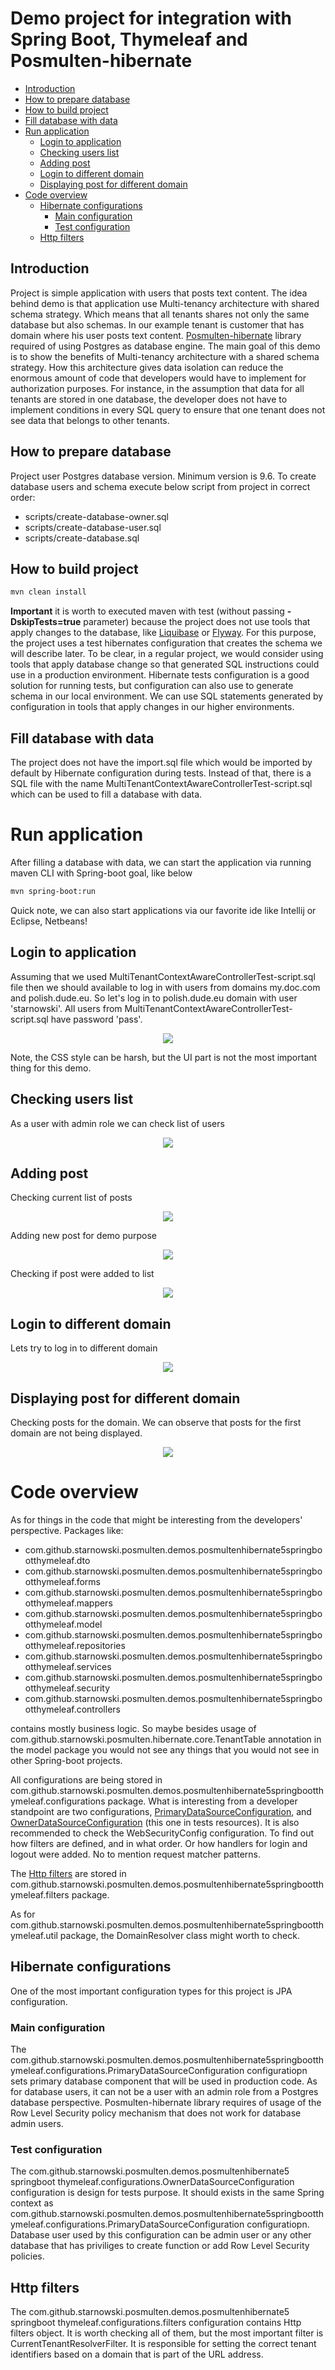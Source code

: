 # Demo project for integration with Spring Boot, Thymeleaf and Posmulten-hibernate

* [Introduction](#introduction)
* [How to prepare database](#how-to-prepare-database)
* [How to build project](#how-to-build-project)
* [Fill database with data](#fill-database-with-data)
* [Run application](#run-application)
   * [Login to application](#login-to-application)
   * [Checking users list](#checking-users-list)
   * [Adding post](#adding-post)
   * [Login to different domain](#login-to-different-domain)
   * [Displaying post for different domain](#displaying-post-for-different-domain)
* [Code overview](#code-overview)
   * [Hibernate configurations](#hibernate-configurations)
       * [Main configuration](#main-configuration)
       * [Test configuration](#test-configuration)
   * [Http filters](#http-filters)

## Introduction
Project is simple application with users that posts text content. 
The idea behind demo is that application use Multi-tenancy architecture with shared schema strategy.
Which means that all tenants shares not only the same database but also schemas.
In our example tenant is customer that has domain where his user posts text content.
[Posmulten-hibernate](https://github.com/starnowski/posmulten-hibernate) library required of using Postgres as database engine.
The main goal of this demo is to show the benefits of Multi-tenancy architecture with a shared schema strategy.
How this architecture gives data isolation can reduce the enormous amount of code that developers would have to implement for authorization purposes.
For instance, in the assumption that data for all tenants are stored in one database, the developer does not have to implement conditions in every SQL query to ensure that one tenant does not see data that belongs to other tenants.

## How to prepare database
Project user Postgres database version. Minimum version is 9.6.
To create database users and schema execute below script from project in correct order:

- scripts/create-database-owner.sql
- scripts/create-database-user.sql
- scripts/create-database.sql

## How to build project
```bash
mvn clean install
```
**Important** it is worth to executed maven with test (without passing **-DskipTests=true** parameter) because the project does not use tools that apply changes to the database, like [Liquibase](https://www.liquibase.org/) or [Flyway](https://flywaydb.org/).
For this purpose, the project uses a test hibernates configuration that creates the schema we will describe later.
To be clear, in a regular project, we would consider using tools that apply database change so that generated SQL instructions could use in a production environment.
Hibernate tests configuration is a good solution for running tests, but configuration can also use to generate schema in our local environment.
We can use SQL statements generated by configuration in tools that apply changes in our higher environments.
 
## Fill database with data
The project does not have the import.sql file which would be imported by default by Hibernate configuration during tests.
Instead of that, there is a SQL file with the name MultiTenantContextAwareControllerTest-script.sql which can be used to fill a database with data.

# Run application
After filling a database with data, we can start the application via running maven CLI with Spring-boot goal, like below

```bash
mvn spring-boot:run
```

Quick note, we can also start applications via our favorite ide like Intellij or Eclipse, Netbeans!

## Login to application

Assuming that we used MultiTenantContextAwareControllerTest-script.sql file then we should available to log in with users from domains my.doc.com and polish.dude.eu.
So let's log in to polish.dude.eu domain with user 'starnowski'. All users from MultiTenantContextAwareControllerTest-script.sql have password 'pass'.

<p align="center">
  <img src="images/01_login.PNG">
</p>

Note, the CSS style can be harsh, but the UI part is not the most important thing for this demo.

## Checking users list

As a user with admin role we can check list of users 

<p align="center">
  <img src="images/02_list_of_users.PNG">
</p>

## Adding post

Checking current list of posts

<p align="center">
  <img src="images/03_list_of_posts.PNG">
</p>

Adding new post for demo purpose

<p align="center">
  <img src="images/04_add_posts.PNG">
</p>

Checking if post were added to list

<p align="center">
  <img src="images/05_list_of_posts.PNG">
</p>

## Login to different domain

Lets try to log in to different domain

<p align="center">
  <img src="images/06_login_to_different_domain.PNG">
</p>

## Displaying post for different domain

Checking posts for the domain.
We can observe that posts for the first domain are not being displayed.

<p align="center">
  <img src="images/07_display_posts_for_different_domain.PNG">
</p>

# Code overview

As for things in the code that might be interesting from the developers' perspective.
Packages like:

- com.github.starnowski.posmulten.demos.posmultenhibernate5springbootthymeleaf.dto
- com.github.starnowski.posmulten.demos.posmultenhibernate5springbootthymeleaf.forms
- com.github.starnowski.posmulten.demos.posmultenhibernate5springbootthymeleaf.mappers
- com.github.starnowski.posmulten.demos.posmultenhibernate5springbootthymeleaf.model
- com.github.starnowski.posmulten.demos.posmultenhibernate5springbootthymeleaf.repositories
- com.github.starnowski.posmulten.demos.posmultenhibernate5springbootthymeleaf.services
- com.github.starnowski.posmulten.demos.posmultenhibernate5springbootthymeleaf.security
- com.github.starnowski.posmulten.demos.posmultenhibernate5springbootthymeleaf.controllers

contains mostly business logic. 
So maybe besides usage of com.github.starnowski.posmulten.hibernate.core.TenantTable annotation in the model package you would not see any things that you would not see in other Spring-boot projects.

All configurations are being stored in com.github.starnowski.posmulten.demos.posmultenhibernate5springbootthymeleaf.configurations package.
What is interesting from a developer standpoint are two configurations, [PrimaryDataSourceConfiguration](#main-configuration), and [OwnerDataSourceConfiguration](#test-configuration) (this one in tests resources).
It is also recommended to check the WebSecurityConfig configuration. To find out how filters are defined, and in what order.
Or how handlers for login and logout were added. No to mention request matcher patterns. 

The [Http filters](#http-filters) are stored in com.github.starnowski.posmulten.demos.posmultenhibernate5springbootthymeleaf.filters package.

As for com.github.starnowski.posmulten.demos.posmultenhibernate5springbootthymeleaf.util package, the DomainResolver class might worth to check.

## Hibernate configurations

One of the most important configuration types for this project is JPA configuration.

### Main configuration

The com.github.starnowski.posmulten.demos.posmultenhibernate5springbootthymeleaf.configurations.PrimaryDataSourceConfiguration configuratiopn sets primary database component that will be used in production code.
As for database users, it can not be a user with an admin role from a Postgres database perspective.
Posmulten-hibernate library requires of usage of the Row Level Security policy mechanism that does not work for database admin users.

### Test configuration

The com.github.starnowski.posmulten.demos.posmultenhibernate5 springboot thymeleaf.configurations.OwnerDataSourceConfiguration configuration is design for tests purpose.
It should exists in the same Spring context as com.github.starnowski.posmulten.demos.posmultenhibernate5springbootthymeleaf.configurations.PrimaryDataSourceConfiguration configuratiopn.
Database user used by this configuration can be admin user or any other database that has priviliges to create function or add Row Level Security policies.

## Http filters

The com.github.starnowski.posmulten.demos.posmultenhibernate5 springboot thymeleaf.configurations.filters configuration contains Http filters object.
It is worth checking all of them, but the most important filter is CurrentTenantResolverFilter. 
It is responsible for setting the correct tenant identifiers based on a domain that is part of the URL address.

